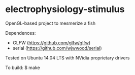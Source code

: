 # electrophysiology-stimulus
OpenGL-based project to mesmerize a fish

Dependences:
 - GLFW (https://github.com/glfw/glfw)
 - serial (https://github.com/wjwwood/serial)
 
Tested on Ubuntu 14.04 LTS with NVidia proprietary drivers 

To build:
 $ make
